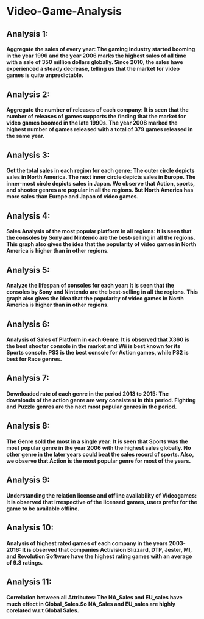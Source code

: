 # Video-Game-Analysis



<html>
<body>
<h2>Analysis 1: </h2><p><h4>Aggregate the sales of every year: The gaming industry started booming in the year 1996 and the year 2006 marks the highest sales of all time with a sale of 350 million dollars globally. Since 2010, the sales have experienced a steady decrease, telling us that the market for video games is quite unpredictable.</h4></p>
<h2>Analysis 2: </h2><p><h4>Aggregate the number of releases of each company: It is seen that the number of releases of games supports the finding that the market for video games boomed in the late 1990s. The year 2008 marked the highest number of games released with a total of 379 games released in the same year.</h4></p>
<h2>Analysis 3: </h2><p><h4>Get the total sales in each region for each genre: The outer circle depicts sales in North America. The next inner circle depicts sales in Europe. The inner-most circle depicts sales in Japan. We observe that Action, sports, and shooter genres are popular in all the regions. But North America has more sales than Europe and Japan of video games.</h4></p>
<h2>Analysis 4: </h2><p><h4>Sales Analysis of the most popular platform in all regions: It is seen that the consoles by Sony and Nintendo are the best-selling in all the regions. This graph also gives the idea that the popularity of video games in North America is higher than in other regions.</h4></p>
<h2>Analysis 5: </h2><p><h4>Analyze the lifespan of consoles for each year: It is seen that the consoles by Sony and Nintendo are the best-selling in all the regions. This graph also gives the idea that the popularity of video games in North America is higher than in other regions.</h4></p>
<h2>Analysis 6: </h2><p><h4>Analysis of Sales of Platform in each Genre:  It is observed that X360 is the best shooter console in the market and Wii is best known for its Sports console. PS3 is the best console for Action games, while PS2 is best for Race genres.</h4></p>
<h2>Analysis 7: </h2><p><h4>Downloaded rate of each genre in the period 2013 to 2015: The downloads of the action genre are very consistent in this period. Fighting and Puzzle genres are the next most popular genres in the period.</h4></p>
<h2>Analysis 8: </h2><p><h4>The Genre sold the most in a single year: It is seen that Sports was the most popular genre in the year 2006 with the highest sales globally. No other genre in the later years could beat the sales record of sports. Also, we observe that Action is the most popular genre for most of the years.</p>
<h2>Analysis 9: </h2><p><h4>Understanding the relation license and offline availability of Videogames: It is observed that irrespective of the licensed games, users prefer for the game to be available offline.</h4></p>
<h2>Analysis 10: </h2><p><h4>Analysis of highest rated games of each company in the years 2003-2016:  It is observed that companies Activision Blizzard, DTP, Jester, MI, and Revolution Software have the highest rating games with an average of 9.3 ratings.</h4></p>
<h2>Analysis 11: </h2><p><h4>Correlation between all Attributes: The NA_Sales and EU_sales have much effect in Global_Sales.So NA_Sales and EU_sales are highly corelated w.r.t Global Sales.</h4></p>
</body>
</html>
